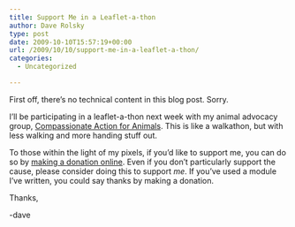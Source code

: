 ```yaml
---
title: Support Me in a Leaflet-a-thon
author: Dave Rolsky
type: post
date: 2009-10-10T15:57:19+00:00
url: /2009/10/10/support-me-in-a-leaflet-a-thon/
categories:
  - Uncategorized

---
```

First off, there&#8217;s no technical content in this blog post. Sorry.

I&#8217;ll be participating in a leaflet-a-thon next week with my animal advocacy group, [Compassionate Action for Animals][1]. This is like a walkathon, but with less walking and more handing stuff out.

To those within the light of my pixels, if you&#8217;d like to support me, you can do so by [making a donation online][2]. Even if you don&#8217;t particularly support the cause, please consider doing this to support _me_. If you&#8217;ve used a module I&#8217;ve written, you could say thanks by making a donation.

Thanks,

-dave

 [1]: http://www.exploreveg.org
 [2]: http://firstgiving.com/caa